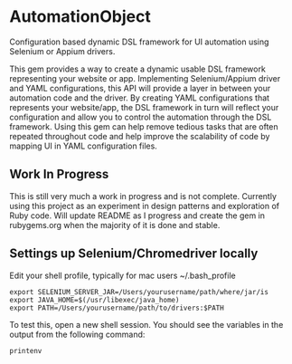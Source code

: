 # AutomationObject

Configuration based dynamic DSL framework for UI automation using Selenium or Appium drivers.

This gem provides a way to create a dynamic usable DSL framework representing your website or app. Implementing Selenium/Appium driver
and YAML configurations, this API will provide a layer in between your automation code and the driver.
By creating YAML configurations that represents your website/app, the DSL framework in turn will reflect your configuration
and allow you to control the automation through the DSL framework.  Using this gem can help remove tedious tasks that are often
repeated throughout code and help improve the scalability of code by mapping UI in YAML configuration files.

## Work In Progress

This is still very much a work in progress and is not complete. Currently using this project as an experiment in design patterns
and exploration of Ruby code. Will update README as I progress and create the gem in rubygems.org when the majority of it is done
and stable.

## Settings up Selenium/Chromedriver locally

Edit your shell profile, typically for mac users ~/.bash_profile

```
export SELENIUM_SERVER_JAR=/Users/yourusername/path/where/jar/is
export JAVA_HOME=$(/usr/libexec/java_home)
export PATH=/Users/yourusername/path/to/drivers:$PATH
```

To test this, open a new shell session. You should see the variables in the output from the following command:

```
printenv
```

